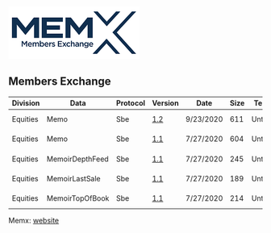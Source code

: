 [![Memx](https://github.com/Open-Markets-Initiative/Directory/blob/master/Images/Memx.png)](https://memx.com)


## Members Exchange

| Division | Data | Protocol | Version | Date | Size | Testing | Specification |
| --- | --- | --- | --- | --- | --- | --- | --- |
| Equities | Memo | Sbe | [1.2][Memx.Equities.Memo.Sbe.v1.2.Structs] | 9/23/2020 | 611 | Untested | [url][Memx.Equities.Memo.Sbe.v1.2.Url] - [pdf][Memx.Equities.Memo.Sbe.v1.2.Pdf] - [xml][Memx.Equities.Memo.Sbe.v1.2.Xml] |
| Equities | Memo | Sbe | [1.1][Memx.Equities.Memo.Sbe.v1.1.Structs] | 7/27/2020 | 604 | Untested | [url][Memx.Equities.Memo.Sbe.v1.1.Url] - [pdf][Memx.Equities.Memo.Sbe.v1.1.Pdf] - [xml][Memx.Equities.Memo.Sbe.v1.1.Xml] |
| Equities | MemoirDepthFeed | Sbe | [1.1][Memx.Equities.MemoirDepthFeed.Sbe.v1.1.Structs] | 7/27/2020 | 245 | Untested | [url][Memx.Equities.MemoirDepthFeed.Sbe.v1.1.Url] - [pdf][Memx.Equities.MemoirDepthFeed.Sbe.v1.1.Pdf] - [xml][Memx.Equities.MemoirDepthFeed.Sbe.v1.1.Xml] |
| Equities | MemoirLastSale | Sbe | [1.1][Memx.Equities.MemoirLastSale.Sbe.v1.1.Structs] | 7/27/2020 | 189 | Untested | [url][Memx.Equities.MemoirLastSale.Sbe.v1.1.Url] - [pdf][Memx.Equities.MemoirLastSale.Sbe.v1.1.Pdf] - [xml][Memx.Equities.MemoirLastSale.Sbe.v1.1.Xml] |
| Equities | MemoirTopOfBook | Sbe | [1.1][Memx.Equities.MemoirTopOfBook.Sbe.v1.1.Structs] | 7/27/2020 | 214 | Untested | [url][Memx.Equities.MemoirTopOfBook.Sbe.v1.1.Url] - [pdf][Memx.Equities.MemoirTopOfBook.Sbe.v1.1.Pdf] - [xml][Memx.Equities.MemoirTopOfBook.Sbe.v1.1.Xml] |


Memx: [website](https://memx.com "Go to Members Exchange")


[Memx.Equities.MemoirDepthFeed.Sbe.v1.1.Structs]: https://github.com/Open-Markets-Initiative/c-structs/blob/master/Memx/Memx.Equities.MemoirDepthFeed.Sbe.v1.1.h "Memx Equities MemoirDepthFeed Sbe v1.1 C# Parsers Source File"
[Memx.Equities.MemoirDepthFeed.Sbe.v1.1.Url]: https://memxtrading.com/ "Specification url"
[Memx.Equities.MemoirDepthFeed.Sbe.v1.1.Pdf]: https://github.com/Open-Markets-Initiative/Directory/blob/master/Specifications/Memx/Memx.Equities.MemoirDepthFeed.Sbe.v1.1.pdf "Members Exchange 1.1 Pdf"
[Memx.Equities.MemoirDepthFeed.Sbe.v1.1.Xml]: https://github.com/Open-Markets-Initiative/Directory/blob/master/Specifications/Memx/Memx.Equities.MemoirDepthFeed.Sbe.v1.1.xml "Members Exchange 1.1 Xml"
[Memx.Equities.MemoirLastSale.Sbe.v1.1.Structs]: https://github.com/Open-Markets-Initiative/c-structs/blob/master/Memx/Memx.Equities.MemoirLastSale.Sbe.v1.1.h "Memx Equities MemoirLastSale Sbe v1.1 C# Parsers Source File"
[Memx.Equities.MemoirLastSale.Sbe.v1.1.Url]: https://memxtrading.com/ "Specification url"
[Memx.Equities.MemoirLastSale.Sbe.v1.1.Pdf]: https://github.com/Open-Markets-Initiative/Directory/blob/master/Specifications/Memx/Memx.Equities.MemoirLastSale.Sbe.v1.1.pdf "Members Exchange 1.1 Pdf"
[Memx.Equities.MemoirLastSale.Sbe.v1.1.Xml]: https://github.com/Open-Markets-Initiative/Directory/blob/master/Specifications/Memx/Memx.Equities.MemoirLastSale.Sbe.v1.1.xml "Members Exchange 1.1 Xml"
[Memx.Equities.MemoirTopOfBook.Sbe.v1.1.Structs]: https://github.com/Open-Markets-Initiative/c-structs/blob/master/Memx/Memx.Equities.MemoirTopOfBook.Sbe.v1.1.h "Memx Equities MemoirTopOfBook Sbe v1.1 C# Parsers Source File"
[Memx.Equities.MemoirTopOfBook.Sbe.v1.1.Url]: https://memxtrading.com/ "Specification url"
[Memx.Equities.MemoirTopOfBook.Sbe.v1.1.Pdf]: https://github.com/Open-Markets-Initiative/Directory/blob/master/Specifications/Memx/Memx.Equities.MemoirLastSale.Sbe.v1.1.pdf "Members Exchange 1.1 Pdf"
[Memx.Equities.MemoirTopOfBook.Sbe.v1.1.Xml]: https://github.com/Open-Markets-Initiative/Directory/blob/master/Specifications/Memx/Memx.Equities.MemoirTopOfBook.Sbe.v1.1.xml "Members Exchange 1.1 Xml"
[Memx.Equities.Memo.Sbe.v1.1.Structs]: https://github.com/Open-Markets-Initiative/c-structs/blob/master/Memx/Memx.Equities.Memo.Sbe.v1.1.h "Memx Equities Memo Sbe v1.1 C# Parsers Source File"
[Memx.Equities.Memo.Sbe.v1.1.Url]: https://memxtrading.com/ "Specification url"
[Memx.Equities.Memo.Sbe.v1.1.Pdf]: https://github.com/Open-Markets-Initiative/Directory/blob/master/Specifications/Memx/Memx.Equities.Memo.Sbe.v1.1.pdf "Members Exchange 1.1 Pdf"
[Memx.Equities.Memo.Sbe.v1.1.Xml]: https://github.com/Open-Markets-Initiative/Directory/blob/master/Specifications/Memx/Memx.Equities.Memo.Sbe.v1.1.xml "Members Exchange 1.1 Xml"
[Memx.Equities.Memo.Sbe.v1.2.Structs]: https://github.com/Open-Markets-Initiative/c-structs/blob/master/Memx/Memx.Equities.Memo.Sbe.v1.2.h "Memx Equities Memo Sbe v1.2 C# Parsers Source File"
[Memx.Equities.Memo.Sbe.v1.2.Url]: https://memxtrading.com/ "Specification url"
[Memx.Equities.Memo.Sbe.v1.2.Pdf]: https://github.com/Open-Markets-Initiative/Directory/blob/master/Specifications/Memx/Memx.Equities.Memo.Sbe.v1.1.pdf "Members Exchange 1.2 Pdf"
[Memx.Equities.Memo.Sbe.v1.2.Xml]: https://github.com/Open-Markets-Initiative/Directory/blob/master/Specifications/Memx/Memx.Equities.Memo.Sbe.v1.1.xml "Members Exchange 1.2 Xml"
